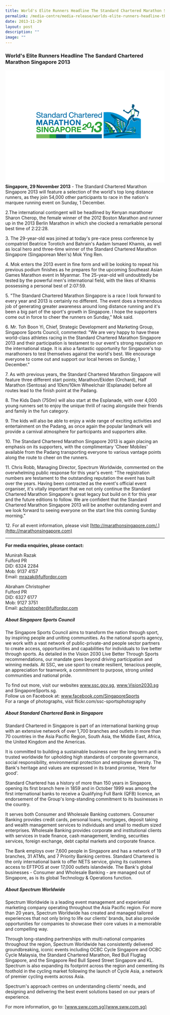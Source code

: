 ```yaml
---
title: World's Elite Runners Headline The Standard Chartered Marathon Singapore 2013
permalink: /media-centre/media-release/worlds-elite-runners-headline-the-sc-marathon-singapore-2013/
date: 2013-11-29
layout: post
description: ""
image: ""
---
```

### **World's Elite Runners Headline The Sandard Chartered Marathon Singapore 2013**
![](/images/Media%20Centre/Media%20Release/2013/Nov/SCMS2013_logo06.jpeg)
**Singapore, 29 November 2013** - The Standard Chartered Marathon Singapore 2013 will feature a selection of the world's top long distance runners, as they join 54,000 other participants to race in the nation's marquee running event on Sunday, 1 December.

2\.The international contingent will be headlined by Kenyan marathoner Sharon Cherop, the female winner of the 2012 Boston Marathon and runner up in the 2013 Berlin Marathon in which she clocked a remarkable personal best time of 2:22:28.

3\. The 29-year-old was joined at today's pre-race press conference by compatriot Beatrice Torotich and Bahrain's Aadam Ismaeel Khamis, as well as local hero and three-time winner of the Standard Chartered Marathon Singapore (Singaporean Men's) Mok Ying Ren.

4\. Mok enters the 2013 event in fine form and will be looking to repeat his previous podium finishes as he prepares for the upcoming Southeast Asian Games Marathon event in Myanmar. The 25-year-old will undoubtedly be tested by the powerful men's international field, with the likes of Khamis possessing a personal best of 2:07:59.

5\. "The Standard Chartered Marathon Singapore is a race I look forward to every year and 2013 is certainly no different. The event does a tremendous job of generating greater awareness around long distance running and it's been a big part of the sport's growth in Singapore. I hope the supporters come out in force to cheer the runners on Sunday," Mok said.

6\. Mr. Toh Boon Yi, Chief, Strategic Development and Marketing Group, Singapore Sports Council, commented: "We are very happy to have these world-class athletes racing in the Standard Chartered Marathon Singapore 2013 and their participation is testament to our event's strong reputation on the international stage. It is also a fantastic opportunity for Singapore's top marathoners to test themselves against the world's best. We encourage everyone to come out and support our local heroes on Sunday, 1 December."

7\. As with previous years, the Standard Chartered Marathon Singapore will feature three different start points; Marathon/Ekiden (Orchard), Half Marathon (Sentosa) and 10km/10km Wheelchair (Esplanade) before all routes lead to the finish point at the Padang.

8\. The Kids Dash (750m) will also start at the Esplanade, with over 4,000 young runners set to enjoy the unique thrill of racing alongside their friends and family in the fun category.

9\. The kids will also be able to enjoy a wide range of exciting activities and entertainment on the Padang, as once again the popular landmark will provide a carnival atmosphere for participants and supporters alike.

10\. The Standard Chartered Marathon Singapore 2013 is again placing an emphasis on its supporters, with the complimentary 'Cheer Mobiles' available from the Padang transporting everyone to various vantage points along the route to cheer on the runners.

11\. Chris Robb, Managing Director, Spectrum Worldwide, commented on the overwhelming public response for this year's event: "The registration numbers are testament to the outstanding reputation the event has built over the years. Having been contracted as the event's official event organiser, it's vitally important that we not only continue the Standard Chartered Marathon Singapore's great legacy but build on it for this year and the future editions to follow. We are confident that the Standard Chartered Marathon Singapore 2013 will be another outstanding event and we look forward to seeing everyone on the start line this coming Sunday morning."

12\. For all event information, please visit [http://marathonsingapore.com/.](http://marathonsingapore.com)

---

**For media enquiries, please contact:**

Munirah Razak
<br>Fulford PR
<br>DID: 6324 2284 
<br>Mob: 9137 4157 
<br>Email: [mrazak@fulfordpr.com](mrazak@fulfordpr.com)

Abraham Christopher
<br>Fulford PR
<br>DID: 6327 6177
<br>Mob: 9127 3751
<br>Email: [achristopher@fulfordpr.com](achristopher@fulfordpr.com)


##### **About Singapore Sports Council**
The Singapore Sports Council aims to transform the nation through sport, by inspiring people and uniting communities. As the national sports agency, we work with a vast network of public-private-and people sector partners to create access, opportunities and capabilities for individuals to live better through sports. As detailed in the Vision 2030 Live Better Through Sports recommendations, our mandate goes beyond driving participation and winning medals. At SSC, we use sport to create resilient, tenacious people, an appreciation for teamwork, a commitment to purpose, strong united communities and national pride.

To find out more, visit our websites www.ssc.gov.sg, www.Vision2030.sg and SingaporeSports.sg.
<br>
Follow us on Facebook at: www.facebook.com/SingaporeSports
<br>
For a range of photographs, visit flickr.com/ssc-sportsphotography

##### **About Standard Chartered Bank in Singapore**
Standard Chartered in Singapore is part of an international banking group with an extensive network of over 1,700 branches and outlets in more than 70 countries in the Asia Pacific Region, South Asia, the Middle East, Africa, the United Kingdom and the Americas.

It is committed to building a sustainable business over the long term and is trusted worldwide for upholding high standards of corporate governance, social responsibility, environmental protection and employee diversity. The Bank's heritage and values are expressed in its brand promise, 'Here for good'.

Standard Chartered has a history of more than 150 years in Singapore, opening its first branch here in 1859 and in October 1999 was among the first international banks to receive a Qualifying Full Bank (QFB) licence, an endorsement of the Group's long-standing commitment to its businesses in the country.

It serves both Consumer and Wholesale Banking customers. Consumer Banking provides credit cards, personal loans, mortgages, deposit taking and wealth management services to individuals and small to medium sized enterprises. Wholesale Banking provides corporate and institutional clients with services in trade finance, cash management, lending, securities services, foreign exchange, debt capital markets and corporate finance.

The Bank employs over 7,600 people in Singapore and has a network of 19 branches, 31 ATMs, and 7 Priority Banking centres. Standard Chartered is the only international bank to offer NETS service, giving its customers access to EFTPOS at over 17,000 outlets islandwide. The Bank's global businesses - Consumer and Wholesale Banking - are managed out of Singapore, as is its global Technology & Operations function.

##### **About Spectrum Worldwide**

Spectrum Worldwide is a leading event management and experiential marketing company operating throughout the Asia Pacific region. For more than 20 years, Spectrum Worldwide has created and managed tailored experiences that not only bring to life our clients' brands, but also provide opportunities for companies to showcase their core values in a memorable and compelling way.

Through long-standing partnerships with multi-national companies throughout the region, Spectrum Worldwide has consistently delivered groundbreaking, iconic events including OCBC Cycle Singapore and OCBC Cycle Malaysia, the Standard Chartered Marathon, Red Bull Flugtag Singapore, and the Singapore Red Bull Speed Street Singapore and KL. Spectrum is also expanding its footprint across the region and cementing its foothold in the cycling market following the launch of Cycle Asia, a network of premier cycling events across Asia.

Spectrum's approach centres on understanding clients' needs, and designing and delivering the best event solutions based on our years of experience.

For more information, go to: [www.sww.com.sg](www.sww.com.sg)